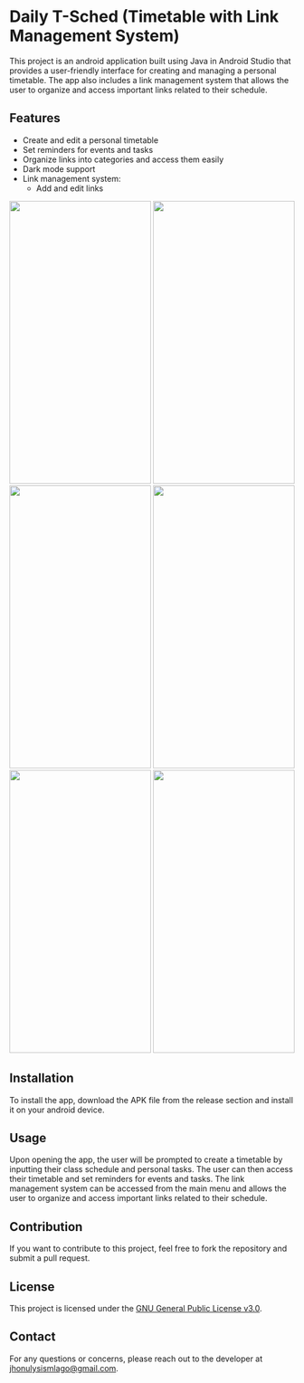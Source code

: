 # Daily T-Sched (Timetable with Link Management System)

This project is an android application built using Java in Android Studio that provides a user-friendly interface for creating and managing a personal timetable. The app also includes a link management system that allows the user to organize and access important links related to their schedule.

## Features
- Create and edit a personal timetable
- Set reminders for events and tasks
- Organize links into categories and access them easily
- Dark mode support
- Link management system:
  - Add and edit links

    
<img src="https://github.com/user-attachments/assets/e769fdeb-28c0-4b6a-9392-0cad03e17dbe" width="250" height="500" />
<img src="https://github.com/user-attachments/assets/1d493293-dc5a-4c6b-b273-4ffe07ca8ed4" width="250" height="500" />
<img src="https://github.com/user-attachments/assets/36a3c865-3293-4847-b094-e663b861477c" width="250" height="500" />
<img src="https://github.com/user-attachments/assets/32639e34-b63c-49d9-9014-170cfe8f0d87" width="250" height="500" />
<img src="https://github.com/user-attachments/assets/1913da14-160b-443d-968d-5c8ccae27cf0" width="250" height="500" />
<img src="https://github.com/user-attachments/assets/5c5d8e38-b838-4815-9280-24f171a6f5c1" width="250" height="500" />



## Installation
To install the app, download the APK file from the release section and install it on your android device. 

## Usage
Upon opening the app, the user will be prompted to create a timetable by inputting their class schedule and personal tasks. The user can then access their timetable and set reminders for events and tasks. The link management system can be accessed from the main menu and allows the user to organize and access important links related to their schedule.

## Contribution
If you want to contribute to this project, feel free to fork the repository and submit a pull request.

## License
This project is licensed under the [GNU General Public License v3.0](https://www.gnu.org/licenses/gpl-3.0.en.html).

## Contact
For any questions or concerns, please reach out to the developer at jhonulysismlago@gmail.com.
